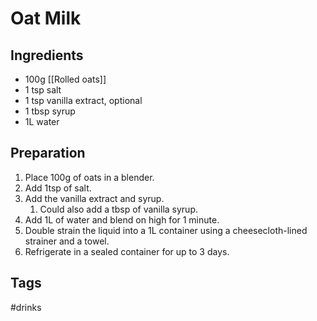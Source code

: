 # Oat Milk

## Ingredients

- 100g [[Rolled oats]]
- 1 tsp salt
- 1 tsp vanilla extract, optional
- 1 tbsp syrup
- 1L water

## Preparation

1. Place 100g of oats in a blender.
2. Add 1tsp of salt.
3. Add the vanilla extract and syrup.
   1. Could also add a tbsp of vanilla syrup.
4. Add 1L of water and blend on high for 1 minute.
5. Double strain the liquid into a 1L container using a cheesecloth-lined strainer and a towel.
6. Refrigerate in a sealed container for up to 3 days.

## Tags

#drinks
